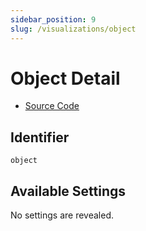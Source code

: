 ```yaml
---
sidebar_position: 9
slug: /visualizations/object
---
```


# Object Detail

- [Source Code](https://github.com/metabase/metabase/blob/v0.38.3/frontend/src/metabase/visualizations/visualizations/ObjectDetail.jsx)


## Identifier

`object`

## Available Settings

No settings are revealed.
